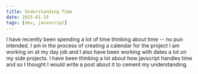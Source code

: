 ```yaml
---
title: Understanding Time
date: 2025-01-19
tags: [dev, javascript]
---
```


I have recently been spending a lot of time thinking about time -- no pun intended. I am in the process of creating a calendar for the project I am working on at my day job and I also have been working with dates a lot on my side projects. I have been thinking a lot about how javscript handles time and so I thought I would write a post about it to cement my understanding.